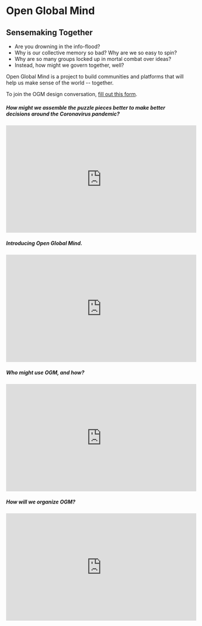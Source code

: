 # Open Global Mind  
## Sensemaking Together

-   Are you drowning in the info-flood?
-   Why is our collective memory so bad? Why are we so easy to spin?
-   Why are so many groups locked up in mortal combat over ideas?
-   Instead, how might we govern together, well?

Open Global Mind is a project to build communities and platforms that will help us make sense of the world -- together.

To join the OGM design conversation, [fill out this form](https://docs.google.com/forms/d/e/1FAIpQLSfNY_K88JLK0FOSmV5ulYYYdX6_n_HZ9TARZM0RcsisZbrOSQ/viewform?usp=sf_link).

##### How might we assemble the puzzle pieces better to make better decisions around the Coronavirus pandemic?

<iframe width="521" height="293" src="https://www.youtube.com/embed/7NF-Eicaa6A" title="YouTube video player" frameborder="0" allow="accelerometer; autoplay; clipboard-write; encrypted-media; gyroscope; picture-in-picture" allowfullscreen></iframe>

##### Introducing Open Global Mind.

<iframe width="521" height="293" src="https://www.youtube.com/embed/PbFg0B8uN0A" title="YouTube video player" frameborder="0" allow="accelerometer; autoplay; clipboard-write; encrypted-media; gyroscope; picture-in-picture" allowfullscreen></iframe>

##### Who might use OGM, and how?

<iframe width="521" height="293" src="https://www.youtube.com/embed/XWlN5TiXCi0" title="YouTube video player" frameborder="0" allow="accelerometer; autoplay; clipboard-write; encrypted-media; gyroscope; picture-in-picture" allowfullscreen></iframe>

##### How will we organize OGM?

<iframe width="521" height="293" src="https://www.youtube.com/embed/aEDfilra13U" title="YouTube video player" frameborder="0" allow="accelerometer; autoplay; clipboard-write; encrypted-media; gyroscope; picture-in-picture" allowfullscreen></iframe>